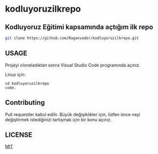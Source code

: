 # kodluyoruzilkrepo

Kodluyoruz Eğitimi kapsamında açtığım ilk repo
---------------------

```bash
git clone https://github.com/Raganvader/kodluyoruzilkrepo.git
```

## USAGE

Projeyi cloneladıktan sonra Visual Studio Code programında açınız.

Linux için:
```linux
cd kodluyoruzilkrepo
code.
```



## Contributing
Pull requestler kabul edilir. Büyük değişiklikler için, lütfen önce neyi değiştirmek istediğinizi tartışmak için bir konu açınız.

## LICENSE
[MIT](https://choosealicense.com/licenses/mit/)